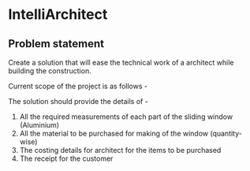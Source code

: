 # IntelliArchitect

## Problem statement
   Create a solution that will ease the technical work of a architect while building the construction.
   
  Current scope of the project is as follows - 
   
   The solution should provide the details of - 
   1. All the required measurements of each part of the sliding window (Aluminium)
   2. All the material to be purchased for making of the window (quantity-wise)
   3. The costing details for architect for the items to be purchased
   4. The receipt for the customer
